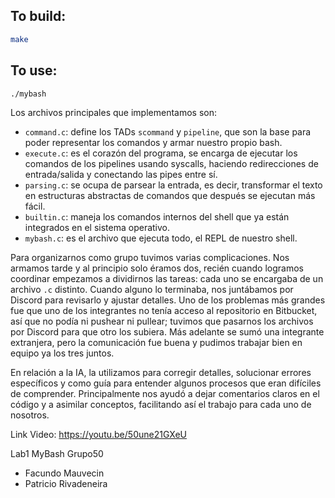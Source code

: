 ## To build:
```sh
make
```

## To use:
```sh
./mybash
```

Los archivos principales que implementamos son:

* `command.c`: define los TADs `scommand` y `pipeline`, que son la base para poder representar los comandos y armar nuestro propio bash.
* `execute.c`: es el corazón del programa, se encarga de ejecutar los comandos de los pipelines usando syscalls, haciendo redirecciones de entrada/salida y conectando las pipes entre sí.
* `parsing.c`: se ocupa de parsear la entrada, es decir, transformar el texto en estructuras abstractas de comandos que después se ejecutan más fácil.
* `builtin.c`: maneja los comandos internos del shell que ya están integrados en el sistema operativo.
* `mybash.c`: es el archivo que ejecuta todo, el REPL de nuestro shell.

Para organizarnos como grupo tuvimos varias complicaciones. Nos armamos tarde y al principio solo éramos dos, recién cuando logramos coordinar empezamos a dividirnos las tareas: cada uno se encargaba de un archivo `.c` distinto. Cuando alguno lo terminaba, nos juntábamos por Discord para revisarlo y ajustar detalles. Uno de los problemas más grandes fue que uno de los integrantes no tenía acceso al repositorio en Bitbucket, así que no podía ni pushear ni pullear; tuvimos que pasarnos los archivos por Discord para que otro los subiera. Más adelante se sumó una integrante extranjera, pero la comunicación fue buena y pudimos trabajar bien en equipo ya los tres juntos.

En relación a la IA, la utilizamos para corregir detalles, solucionar errores específicos y como guía para entender algunos procesos que eran difíciles de comprender. Principalmente nos ayudó a dejar comentarios claros en el código y a asimilar conceptos, facilitando así el trabajo para cada uno de nosotros.

Link Video: https://youtu.be/50une21GXeU

Lab1 MyBash Grupo50
- Facundo Mauvecin
- Patricio Rivadeneira